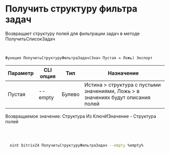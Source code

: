 ﻿---
sidebar_position: 26
---

# Получить структуру фильтра задач
 Возвращает структуру полей для фильтрации задач в методе ПолучитьСписокЗадач


<br/>


`Функция ПолучитьСтруктуруФильтраЗадач(Знач Пустая = Ложь) Экспорт`

  | Параметр | CLI опция | Тип | Назначение |
  |-|-|-|-|
  | Пустая | --empty | Булево | Истина > структура с пустыми значениями, Ложь > в значениях будут описания полей |

  
  Возвращаемое значение:   Структура Из КлючИЗначение - Структура полей 

<br/>




	


```sh title="Пример команды CLI"
    
  oint bitrix24 ПолучитьСтруктуруФильтраЗадач --empty %empty%

```


